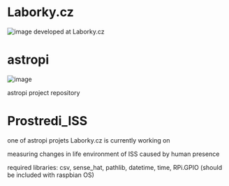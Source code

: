 # Laborky.cz
![image](https://user-images.githubusercontent.com/98588523/152417709-2008e586-28c6-4f2a-9e84-af8307ac01b9.png)
developed at Laborky.cz

# astropi
![image](https://user-images.githubusercontent.com/98588523/152418300-32eaec8f-1994-4808-82d1-7144593f4b88.png)

astropi project repository

# Prostredi_ISS
one of astropi projets Laborky.cz is currently working on

measuring changes in life environment of ISS caused by human presence

required libraries: csv, sense_hat, pathlib, datetime, time, RPi.GPIO
(should be included with raspbian OS)
